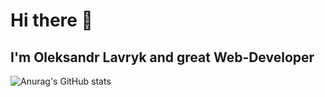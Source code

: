 # Hi there :wave:
## I'm Oleksandr Lavryk and great Web-Developer
![Anurag's GitHub stats](https://github-readme-stats.vercel.app/api?username=anuraghazra&show_icons=true)

